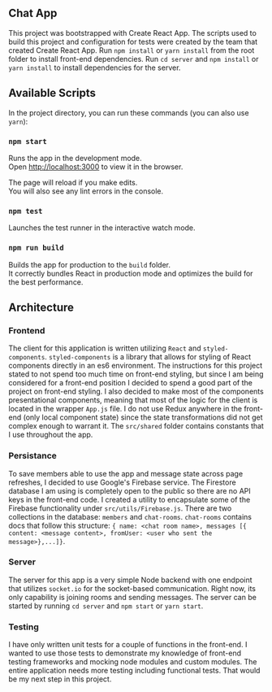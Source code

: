 ## Chat App

This project was bootstrapped with Create React App. The scripts used to build this project and configuration for tests were created by the team that created Create React App. Run `npm install` or `yarn install` from the root folder to install front-end dependencies. Run `cd server` and `npm install` or `yarn install` to install dependencies for the server.

## Available Scripts

In the project directory, you can run these commands (you can also use `yarn`):

### `npm start`

Runs the app in the development mode.<br>
Open [http://localhost:3000](http://localhost:3000) to view it in the browser.

The page will reload if you make edits.<br>
You will also see any lint errors in the console.

### `npm test`

Launches the test runner in the interactive watch mode.<br>

### `npm run build`

Builds the app for production to the `build` folder.<br>
It correctly bundles React in production mode and optimizes the build for the best performance.

## Architecture

### Frontend

The client for this application is written utilizing `React` and `styled-components`. `styled-components` is a library that allows for styling of React components directly in an es6 environment. The instructions for this project stated to not spend too much time on front-end styling, but since I am being considered for a front-end position I decided to spend a good part of the project on front-end styling. I also decided to make most of the components presentational components, meaning that most of the logic for the client is located in the wrapper `App.js` file. I do not use Redux anywhere in the front-end (only local component state) since the state transformations did not get complex enough to warrant it. The `src/shared` folder contains constants that I use throughout the app.

### Persistance

To save members able to use the app and message state across page refreshes, I decided to use Google's Firebase service. The Firestore database I am using is completely open to the public so there are no API keys in the front-end code. I created a utility to encapsulate some of the Firebase functionality under `src/utils/Firebase.js`. There are two collections in the database: `members` and `chat-rooms`. `chat-rooms` contains docs that follow this structure: `{ name: <chat room name>, messages [{ content: <message content>, fromUser: <user who sent the message>},...]}`.

### Server

The server for this app is a very simple Node backend with one endpoint that utilizes `socket.io` for the socket-based communication. Right now, its only capability is joining rooms and sending messages. The server can be started by running `cd server` and `npm start` or `yarn start`.

### Testing

I have only written unit tests for a couple of functions in the front-end. I wanted to use those tests to demonstrate my knowledge of front-end testing frameworks and mocking node modules and custom modules. The entire application needs more testing including functional tests. That would be my next step in this project.

